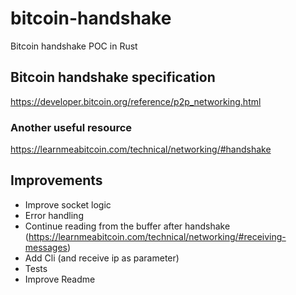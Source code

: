 # bitcoin-handshake
Bitcoin handshake POC in Rust

## Bitcoin handshake specification
https://developer.bitcoin.org/reference/p2p_networking.html

### Another useful resource
https://learnmeabitcoin.com/technical/networking/#handshake


## Improvements

- Improve socket logic
- Error handling
- Continue reading from the buffer after handshake (https://learnmeabitcoin.com/technical/networking/#receiving-messages)
- Add Cli (and receive ip as parameter)
- Tests
- Improve Readme
